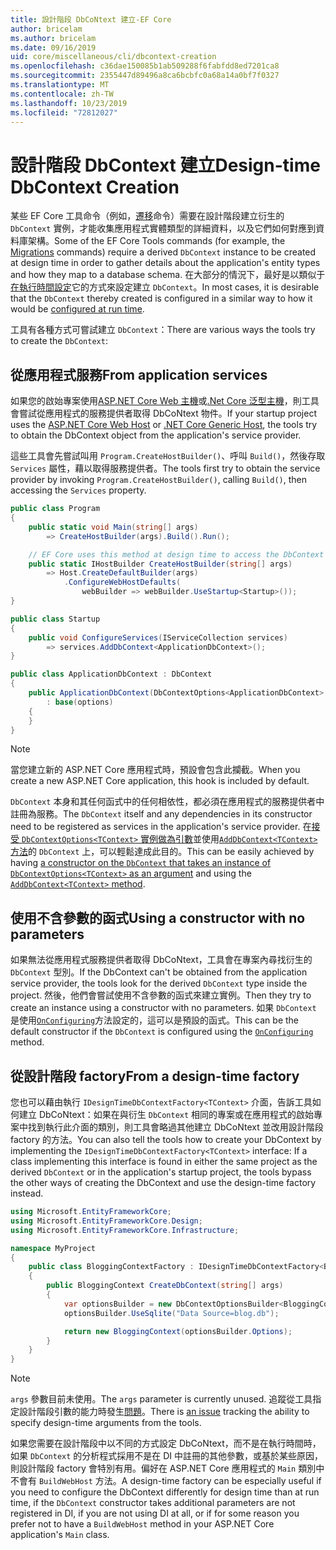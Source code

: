 ```yaml
---
title: 設計階段 DbCoNtext 建立-EF Core
author: bricelam
ms.author: bricelam
ms.date: 09/16/2019
uid: core/miscellaneous/cli/dbcontext-creation
ms.openlocfilehash: c36dae150085b1ab509288f6fabfdd8ed7201ca8
ms.sourcegitcommit: 2355447d89496a8ca6bcbfc0a68a14a0bf7f0327
ms.translationtype: MT
ms.contentlocale: zh-TW
ms.lasthandoff: 10/23/2019
ms.locfileid: "72812027"
---
```

# <a name="design-time-dbcontext-creation"></a><span data-ttu-id="08589-102">設計階段 DbContext 建立</span><span class="sxs-lookup"><span data-stu-id="08589-102">Design-time DbContext Creation</span></span>

<span data-ttu-id="08589-103">某些 EF Core 工具命令（例如，[遷移][1]命令）需要在設計階段建立衍生的 `DbContext` 實例，才能收集應用程式實體類型的詳細資料，以及它們如何對應到資料庫架構。</span><span class="sxs-lookup"><span data-stu-id="08589-103">Some of the EF Core Tools commands (for example, the [Migrations][1] commands) require a derived `DbContext` instance to be created at design time in order to gather details about the application's entity types and how they map to a database schema.</span></span> <span data-ttu-id="08589-104">在大部分的情況下，最好是以類似于[在執行時間設定][2]它的方式來設定建立 `DbContext`。</span><span class="sxs-lookup"><span data-stu-id="08589-104">In most cases, it is desirable that the `DbContext` thereby created is configured in a similar way to how it would be [configured at run time][2].</span></span>

<span data-ttu-id="08589-105">工具有各種方式可嘗試建立 `DbContext`：</span><span class="sxs-lookup"><span data-stu-id="08589-105">There are various ways the tools try to create the `DbContext`:</span></span>

## <a name="from-application-services"></a><span data-ttu-id="08589-106">從應用程式服務</span><span class="sxs-lookup"><span data-stu-id="08589-106">From application services</span></span>

<span data-ttu-id="08589-107">如果您的啟始專案使用[ASP.NET Core Web 主機][3]或[.Net Core 泛型主機][4]，則工具會嘗試從應用程式的服務提供者取得 DbCoNtext 物件。</span><span class="sxs-lookup"><span data-stu-id="08589-107">If your startup project uses the [ASP.NET Core Web Host][3] or [.NET Core Generic Host][4], the tools try to obtain the DbContext object from the application's service provider.</span></span>

<span data-ttu-id="08589-108">這些工具會先嘗試叫用 `Program.CreateHostBuilder()`、呼叫 `Build()`，然後存取 `Services` 屬性，藉以取得服務提供者。</span><span class="sxs-lookup"><span data-stu-id="08589-108">The tools first try to obtain the service provider by invoking `Program.CreateHostBuilder()`, calling `Build()`, then accessing the `Services` property.</span></span>

``` csharp
public class Program
{
    public static void Main(string[] args)
        => CreateHostBuilder(args).Build().Run();

    // EF Core uses this method at design time to access the DbContext
    public static IHostBuilder CreateHostBuilder(string[] args)
        => Host.CreateDefaultBuilder(args)
            .ConfigureWebHostDefaults(
                webBuilder => webBuilder.UseStartup<Startup>());
}

public class Startup
{
    public void ConfigureServices(IServiceCollection services)
        => services.AddDbContext<ApplicationDbContext>();
}

public class ApplicationDbContext : DbContext
{
    public ApplicationDbContext(DbContextOptions<ApplicationDbContext> options)
        : base(options)
    {
    }
}
```

> [!NOTE]
> <span data-ttu-id="08589-109">當您建立新的 ASP.NET Core 應用程式時，預設會包含此攔截。</span><span class="sxs-lookup"><span data-stu-id="08589-109">When you create a new ASP.NET Core application, this hook is included by default.</span></span>

<span data-ttu-id="08589-110">`DbContext` 本身和其任何函式中的任何相依性，都必須在應用程式的服務提供者中註冊為服務。</span><span class="sxs-lookup"><span data-stu-id="08589-110">The `DbContext` itself and any dependencies in its constructor need to be registered as services in the application's service provider.</span></span> <span data-ttu-id="08589-111">在[接受 `DbContextOptions<TContext>` 實例做為引數][5]並使用[`AddDbContext<TContext>` 方法][6]的 `DbContext` 上，可以輕鬆達成此目的。</span><span class="sxs-lookup"><span data-stu-id="08589-111">This can be easily achieved by having [a constructor on the `DbContext` that takes an instance of `DbContextOptions<TContext>` as an argument][5] and using the [`AddDbContext<TContext>` method][6].</span></span>

## <a name="using-a-constructor-with-no-parameters"></a><span data-ttu-id="08589-112">使用不含參數的函式</span><span class="sxs-lookup"><span data-stu-id="08589-112">Using a constructor with no parameters</span></span>

<span data-ttu-id="08589-113">如果無法從應用程式服務提供者取得 DbCoNtext，工具會在專案內尋找衍生的 `DbContext` 型別。</span><span class="sxs-lookup"><span data-stu-id="08589-113">If the DbContext can't be obtained from the application service provider, the tools look for the derived `DbContext` type inside the project.</span></span> <span data-ttu-id="08589-114">然後，他們會嘗試使用不含參數的函式來建立實例。</span><span class="sxs-lookup"><span data-stu-id="08589-114">Then they try to create an instance using a constructor with no parameters.</span></span> <span data-ttu-id="08589-115">如果 `DbContext` 是使用[`OnConfiguring`][7]方法設定的，這可以是預設的函式。</span><span class="sxs-lookup"><span data-stu-id="08589-115">This can be the default constructor if the `DbContext` is configured using the [`OnConfiguring`][7] method.</span></span>

## <a name="from-a-design-time-factory"></a><span data-ttu-id="08589-116">從設計階段 factory</span><span class="sxs-lookup"><span data-stu-id="08589-116">From a design-time factory</span></span>

<span data-ttu-id="08589-117">您也可以藉由執行 `IDesignTimeDbContextFactory<TContext>` 介面，告訴工具如何建立 DbCoNtext：如果在與衍生 `DbContext` 相同的專案或在應用程式的啟始專案中找到執行此介面的類別，則工具會略過其他建立 DbCoNtext 並改用設計階段 factory 的方法。</span><span class="sxs-lookup"><span data-stu-id="08589-117">You can also tell the tools how to create your DbContext by implementing the `IDesignTimeDbContextFactory<TContext>` interface: If a class implementing this interface is found in either the same project as the derived `DbContext` or in the application's startup project, the tools bypass the other ways of creating the DbContext and use the design-time factory instead.</span></span>

``` csharp
using Microsoft.EntityFrameworkCore;
using Microsoft.EntityFrameworkCore.Design;
using Microsoft.EntityFrameworkCore.Infrastructure;

namespace MyProject
{
    public class BloggingContextFactory : IDesignTimeDbContextFactory<BloggingContext>
    {
        public BloggingContext CreateDbContext(string[] args)
        {
            var optionsBuilder = new DbContextOptionsBuilder<BloggingContext>();
            optionsBuilder.UseSqlite("Data Source=blog.db");

            return new BloggingContext(optionsBuilder.Options);
        }
    }
}
```

> [!NOTE]
> <span data-ttu-id="08589-118">`args` 參數目前未使用。</span><span class="sxs-lookup"><span data-stu-id="08589-118">The `args` parameter is currently unused.</span></span> <span data-ttu-id="08589-119">追蹤從工具指定設計階段引數的能力時發生[問題][8]。</span><span class="sxs-lookup"><span data-stu-id="08589-119">There is [an issue][8] tracking the ability to specify design-time arguments from the tools.</span></span>

<span data-ttu-id="08589-120">如果您需要在設計階段中以不同的方式設定 DbCoNtext，而不是在執行時間時，如果 `DbContext` 的分析程式採用不是在 DI 中註冊的其他參數，或基於某些原因，則設計階段 factory 會特別有用。偏好在 ASP.NET Core 應用程式的 `Main` 類別中不會有 `BuildWebHost` 方法。</span><span class="sxs-lookup"><span data-stu-id="08589-120">A design-time factory can be especially useful if you need to configure the DbContext differently for design time than at run time, if the `DbContext` constructor takes additional parameters are not registered in DI, if you are not using DI at all, or if for some reason you prefer not to have a `BuildWebHost` method in your ASP.NET Core application's `Main` class.</span></span>

  [1]: xref:core/managing-schemas/migrations/index
  [2]: xref:core/miscellaneous/configuring-dbcontext
  [3]: /aspnet/core/fundamentals/host/web-host
  [4]: /aspnet/core/fundamentals/host/generic-host
  [5]: xref:core/miscellaneous/configuring-dbcontext#constructor-argument
  [6]: xref:core/miscellaneous/configuring-dbcontext#using-dbcontext-with-dependency-injection
  [7]: xref:core/miscellaneous/configuring-dbcontext#onconfiguring
  [8]: https://github.com/aspnet/EntityFrameworkCore/issues/8332
